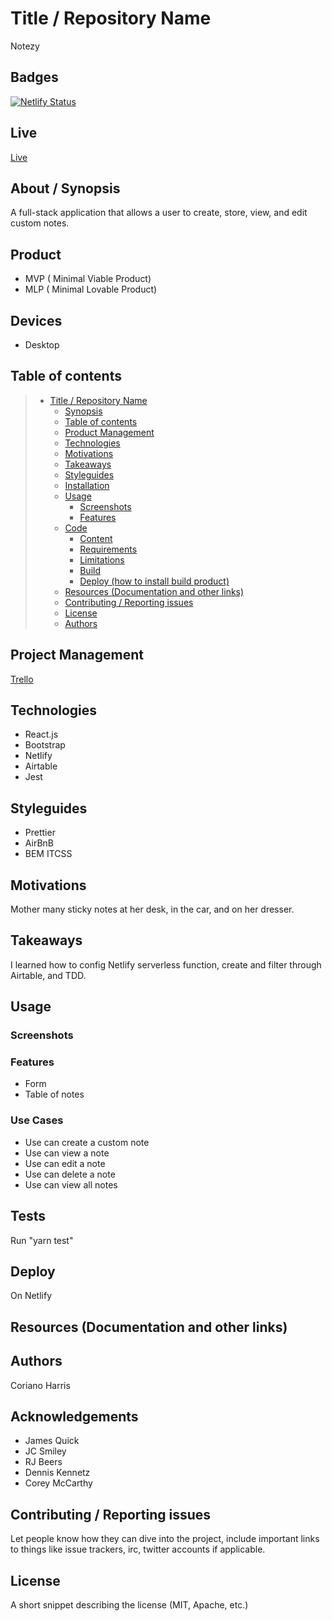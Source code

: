 # Title / Repository Name

Notezy

## Badges

[![Netlify Status](https://api.netlify.com/api/v1/badges/47372f08-ed33-45be-afbc-4af927055963/deploy-status)](https://app.netlify.com/sites/note-collector/deploys)

## Live

[Live](https://note-collector.netlify.app/)

## About / Synopsis

A full-stack application that allows a user to create, store, view, and edit custom notes.

## Product

- MVP ( Minimal Viable Product)
- MLP ( Minimal Lovable Product)

## Devices

- Desktop

## Table of contents

> - [Title / Repository Name](#title--repository-name)
>   - [Synopsis](#synopsis)
>   - [Table of contents](#table-of-contents)
>   - [Product Management](#product-management)
>   - [Technologies](#technologies)
>   - [Motivations](#motivations)
>   - [Takeaways](#takeaways)
>   - [Styleguides](#styleguides)
>   - [Installation](#installation)
>   - [Usage](#usage)
>     - [Screenshots](#screenshots)
>     - [Features](#features)
>   - [Code](#code)
>     - [Content](#content)
>     - [Requirements](#requirements)
>     - [Limitations](#limitations)
>     - [Build](#build)
>     - [Deploy (how to install build product)](#deploy-how-to-install-build-product)
>   - [Resources (Documentation and other links)](#resources-documentation-and-other-links)
>   - [Contributing / Reporting issues](#contributing--reporting-issues)
>   - [License](#license)
>   - [Authors](#authors)

## Project Management

[Trello](https://trello.com/b/g8v6aeTD)

## Technologies

- React.js
- Bootstrap
- Netlify
- Airtable
- Jest

## Styleguides

- Prettier
- AirBnB
- BEM ITCSS

## Motivations

Mother many sticky notes at her desk, in the car, and on her dresser.

## Takeaways

I learned how to config Netlify serverless function, create and filter through Airtable, and TDD.

## Usage

### Screenshots

### Features

- Form
- Table of notes

### Use Cases

- Use can create a custom note
- Use can view a note
- Use can edit a note
- Use can delete a note
- Use can view all notes

## Tests

Run "yarn test"

## Deploy

On Netlify

## Resources (Documentation and other links)

## Authors

Coriano Harris

## Acknowledgements

- James Quick
- JC Smiley
- RJ Beers
- Dennis Kennetz
- Corey McCarthy

## Contributing / Reporting issues

Let people know how they can dive into the project, include important links to things like issue trackers, irc, twitter accounts if applicable.

## License

A short snippet describing the license (MIT, Apache, etc.)
